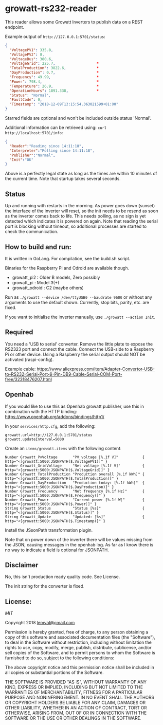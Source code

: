# growatt-rs232-reader

This reader allows some Growatt Inverters to publish data on a REST endpoint.

Example output of ```http://127.0.0.1:5701/status```:
```json
{
  "VoltagePV1": 335.8,
  "VoltagePV2": 0,
  "VoltageBus": 380.6,
  "VoltageGrid": 225.7,                   *
  "TotalProduction": 3822.6,              *
  "DayProduction": 0.7,                   *
  "Frequency": 49.99,                     *
  "Power": 798.4,                         *
  "Temperature": 26.9,                    *
  "OperationHours": 1891.338,             *
  "Status": "Normal",
  "FaultCode": 0,
  "Timestamp": "2018-12-09T13:15:54.363021599+01:00"
}
```
Starred fields are optional and won't be included outside status 'Normal'.

Additional information can be retrieved using: ```curl http://localhost:5701/info```:

```json
{
  "Reader":"Reading since 14:11:18",
  "Interpreter":"Polling since 14:11:18",
  "Publisher":"Normal",
  "Init":"OK"
}
```

Above is a perfectly legal state as long as the times are within 10 minutes of the current time. Note that startup takes several seconds.

## Status

Up and running with restarts in the morning. As power goes down (sunset) the interface of the inverter will reset, so the init needs to be resend as soon as the inverter comes back to life. This needs polling, as no sign is yet detected which indicates it is powered on again. Note that reading the serial port is blocking without timeout, so additional processes are started to check the communication.

## How to build and run:

It is written in GoLang. For compilation, see the build.sh script.

Binaries for the Raspberry Pi and Odroid are available though.
* growatt_pi2 : Older B models, Zero possibly
* growatt_pi : Model 3(+)
* growatt_odroid : C2 (maybe others)

Run as ```./growatt --device /dev/ttyUSB0 --baudrate 9600``` or without any arguments to use the default shown.
Currently, stop bits, parity, etc. are fixed.

If you want to initialise the inverter manually, use ```./growatt --action Init```.
 
## Required

You need a 'USB to serial' converter. Remove the little plate to expose the RS2323 port and connect the cable. Connect the USB-side to a Raspberry Pi or other device. Using a Raspberry the serial output should NOT be activated (raspi-config).

Example cable: https://www.aliexpress.com/item/Adapter-Convertor-USB-to-RS232-Serial-Port-9-Pin-DB9-Cable-Serial-COM-Port-free/32318476207.html

## Openhab

If you would like to use this as Openhab growatt publisher, use this in combination with the HTTP binding: https://www.openhab.org/addons/bindings/http1/

In your ```services/http.cfg```, add the following:
```
growatt.url=http://127.0.0.1:5701/status
growatt.updateInterval=5000
```

Create an ```items/growatt.items``` with the following content:
```
Number Growatt_PvVoltage       "PV voltage [%.1f V]"           { http="<[growatt:5000:JSONPATH($.VoltagePV1)]" }
Number Growatt_GridVoltage     "Net voltage [%.1f V]"          { http="<[growatt:5000:JSONPATH($.VoltageGrid)]" }
Number Growatt_TotalProduction "Production overall [%.1f kWh]" { http="<[growatt:5000:JSONPATH($.TotalProduction)]" }
Number Growatt_DayProduction   "Production today: [%.1f kWh]"  { http="<[growatt:5000:JSONPATH($.DayProduction)]" }
Number Growatt_Frequency       "Net frequency [%.1f Hz]"       { http="<[growatt:5000:JSONPATH($.Frequency)]" }
Number Growatt_Power           "Current power [%.1f W]"        { http="<[growatt:5000:JSONPATH($.Power)]" }
String Growatt_Status          "Status [%s]"                   { http="<[growatt:5000:JSONPATH($.Status)]" }
String Growatt_Update          "Updated: [%s]"                 { http="<[growatt:5000:JSONPATH($.Timestamp)]" }
```

Install the JSsonPath transformation plugin.

Note that on power down of the inverter there will be values missing from the JSON, causing messages in the openhab log. As far as I know there is no way to indicate a field is optional for JSONPATH.

## Disclaimer

No, this isn't production ready quality code. See License.

The init string for the converter is fixed. 

## License:

*MIT*

Copyright 2018 lemval@gmail.com

Permission is hereby granted, free of charge, to any person obtaining a copy of this software and associated documentation files (the "Software"), to deal in the Software without restriction, including without limitation the rights to use, copy, modify, merge, publish, distribute, sublicense, and/or sell copies of the Software, and to permit persons to whom the Software is furnished to do so, subject to the following conditions:

The above copyright notice and this permission notice shall be included in all copies or substantial portions of the Software.

THE SOFTWARE IS PROVIDED "AS IS", WITHOUT WARRANTY OF ANY KIND, EXPRESS OR IMPLIED, INCLUDING BUT NOT LIMITED TO THE WARRANTIES OF MERCHANTABILITY, FITNESS FOR A PARTICULAR PURPOSE AND NONINFRINGEMENT. IN NO EVENT SHALL THE AUTHORS OR COPYRIGHT HOLDERS BE LIABLE FOR ANY CLAIM, DAMAGES OR OTHER LIABILITY, WHETHER IN AN ACTION OF CONTRACT, TORT OR OTHERWISE, ARISING FROM, OUT OF OR IN CONNECTION WITH THE SOFTWARE OR THE USE OR OTHER DEALINGS IN THE SOFTWARE.
